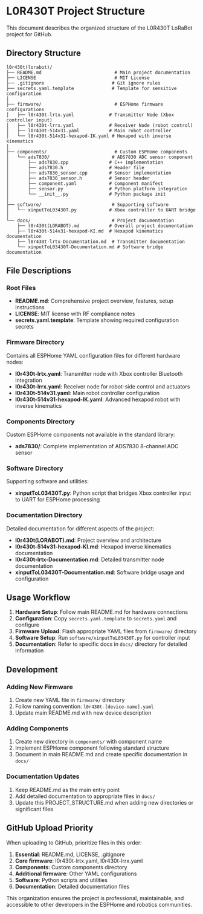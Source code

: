 # L0R430T Project Structure

This document describes the organized structure of the L0R430T LoRaBot project for GitHub.

## Directory Structure

```
l0r430t(lorabot)/
├── README.md                           # Main project documentation
├── LICENSE                             # MIT License
├── .gitignore                         # Git ignore rules
├── secrets.yaml.template              # Template for sensitive configuration
│
├── firmware/                           # ESPHome firmware configurations
│   ├── l0r430t-lrtx.yaml             # Transmitter Node (Xbox controller input)
│   ├── l0r430t-lrrx.yaml             # Receiver Node (robot control)
│   ├── l0r430t-514v31.yaml           # Main robot controller
│   └── l0r430t-514v31-hexapod-IK.yaml # Hexapod with inverse kinematics
│
├── components/                         # Custom ESPHome components
│   └── ads7830/                       # ADS7830 ADC sensor component
│       ├── ads7830.cpp               # C++ implementation
│       ├── ads7830.h                 # Header file
│       ├── ads7830_sensor.cpp        # Sensor implementation
│       ├── ads7830_sensor.h          # Sensor header
│       ├── component.yaml            # Component manifest
│       ├── sensor.py                 # Python platform integration
│       └── __init__.py               # Python package init
│
├── software/                          # Supporting software
│   └── xinputToL03430T.py            # Xbox controller to UART bridge
│
└── docs/                              # Project documentation
    ├── l0r430t(LORABOT).md           # Overall project documentation
    ├── l0r430t-514v31-hexapod-KI.md  # Hexapod kinematics documentation
    ├── l0r430t-lrtx-Documentation.md  # Transmitter documentation
    └── xinputToL03430T-Documentation.md # Software bridge documentation
```

## File Descriptions

### Root Files
- **README.md**: Comprehensive project overview, features, setup instructions
- **LICENSE**: MIT license with RF compliance notes
- **secrets.yaml.template**: Template showing required configuration secrets

### Firmware Directory
Contains all ESPHome YAML configuration files for different hardware nodes:

- **l0r430t-lrtx.yaml**: Transmitter node with Xbox controller Bluetooth integration
- **l0r430t-lrrx.yaml**: Receiver node for robot-side control and actuators
- **l0r430t-514v31.yaml**: Main robot controller configuration
- **l0r430t-514v31-hexapod-IK.yaml**: Advanced hexapod robot with inverse kinematics

### Components Directory
Custom ESPHome components not available in the standard library:

- **ads7830/**: Complete implementation of ADS7830 8-channel ADC sensor

### Software Directory
Supporting software and utilities:

- **xinputToL03430T.py**: Python script that bridges Xbox controller input to UART for ESPHome processing

### Documentation Directory
Detailed documentation for different aspects of the project:

- **l0r430t(LORABOT).md**: Project overview and architecture
- **l0r430t-514v31-hexapod-KI.md**: Hexapod inverse kinematics documentation
- **l0r430t-lrtx-Documentation.md**: Detailed transmitter node documentation
- **xinputToL03430T-Documentation.md**: Software bridge usage and configuration

## Usage Workflow

1. **Hardware Setup**: Follow main README.md for hardware connections
2. **Configuration**: Copy `secrets.yaml.template` to `secrets.yaml` and configure
3. **Firmware Upload**: Flash appropriate YAML files from `firmware/` directory
4. **Software Setup**: Run `software/xinputToL03430T.py` for controller input
5. **Documentation**: Refer to specific docs in `docs/` directory for detailed information

## Development

### Adding New Firmware
1. Create new YAML file in `firmware/` directory
2. Follow naming convention: `l0r430t-[device-name].yaml`
3. Update main README.md with new device description

### Adding Components
1. Create new directory in `components/` with component name
2. Implement ESPHome component following standard structure
3. Document in main README.md and create specific documentation in `docs/`

### Documentation Updates
1. Keep README.md as the main entry point
2. Add detailed documentation to appropriate files in `docs/`
3. Update this PROJECT_STRUCTURE.md when adding new directories or significant files

## GitHub Upload Priority

When uploading to GitHub, prioritize files in this order:

1. **Essential**: README.md, LICENSE, .gitignore
2. **Core firmware**: l0r430t-lrtx.yaml, l0r430t-lrrx.yaml
3. **Components**: Custom components directory
4. **Additional firmware**: Other YAML configurations
5. **Software**: Python scripts and utilities
6. **Documentation**: Detailed documentation files

This organization ensures the project is professional, maintainable, and accessible to other developers in the ESPHome and robotics communities.
